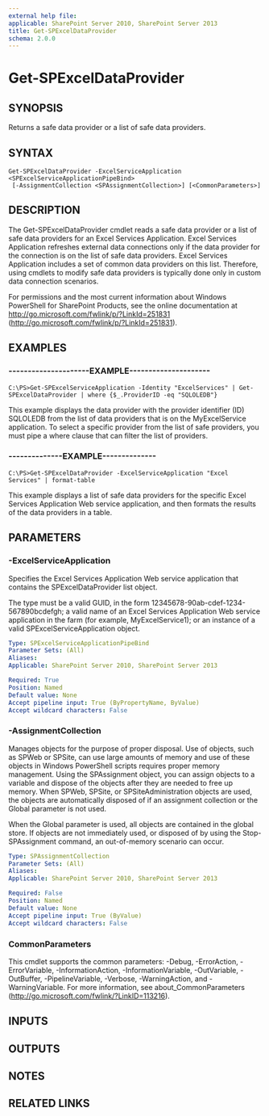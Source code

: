 ```yaml
---
external help file: 
applicable: SharePoint Server 2010, SharePoint Server 2013
title: Get-SPExcelDataProvider
schema: 2.0.0
---
```


# Get-SPExcelDataProvider

## SYNOPSIS
Returns a safe data provider or a list of safe data providers.

## SYNTAX

```
Get-SPExcelDataProvider -ExcelServiceApplication <SPExcelServiceApplicationPipeBind>
 [-AssignmentCollection <SPAssignmentCollection>] [<CommonParameters>]
```

## DESCRIPTION
The Get-SPExcelDataProvider cmdlet reads a safe data provider or a list of safe data providers for an Excel Services Application.
Excel Services Application refreshes external data connections only if the data provider for the connection is on the list of safe data providers.
Excel Services Application includes a set of common data providers on this list.
Therefore, using cmdlets to modify safe data providers is typically done only in custom data connection scenarios.

For permissions and the most current information about Windows PowerShell for SharePoint Products, see the online documentation at http://go.microsoft.com/fwlink/p/?LinkId=251831 (http://go.microsoft.com/fwlink/p/?LinkId=251831).

## EXAMPLES

### ---------------------EXAMPLE--------------------- 
```
C:\PS>Get-SPExcelServiceApplication -Identity "ExcelServices" | Get-SPExcelDataProvider | where {$_.ProviderID -eq "SQLOLEDB"}
```

This example displays the data provider with the provider identifier (ID) SQLOLEDB from the list of data providers that is on the MyExcelService application.
To select a specific provider from the list of safe providers, you must pipe a where clause that can filter the list of providers.

### --------------EXAMPLE-------------- 
```
C:\PS>Get-SPExcelDataProvider -ExcelServiceApplication "Excel Services" | format-table
```

This example displays a list of safe data providers for the specific Excel Services Application Web service application, and then formats the results of the data providers in a table.

## PARAMETERS

### -ExcelServiceApplication
Specifies the Excel Services Application Web service application that contains the SPExcelDataProvider list object.

The type must be a valid GUID, in the form 12345678-90ab-cdef-1234-567890bcdefgh; a valid name of an Excel Services Application Web service application in the farm (for example, MyExcelService1); or an instance of a valid SPExcelServiceApplication object.

```yaml
Type: SPExcelServiceApplicationPipeBind
Parameter Sets: (All)
Aliases: 
Applicable: SharePoint Server 2010, SharePoint Server 2013

Required: True
Position: Named
Default value: None
Accept pipeline input: True (ByPropertyName, ByValue)
Accept wildcard characters: False
```

### -AssignmentCollection
Manages objects for the purpose of proper disposal.
Use of objects, such as SPWeb or SPSite, can use large amounts of memory and use of these objects in Windows PowerShell scripts requires proper memory management.
Using the SPAssignment object, you can assign objects to a variable and dispose of the objects after they are needed to free up memory.
When SPWeb, SPSite, or SPSiteAdministration objects are used, the objects are automatically disposed of if an assignment collection or the Global parameter is not used.

When the Global parameter is used, all objects are contained in the global store.
If objects are not immediately used, or disposed of by using the Stop-SPAssignment command, an out-of-memory scenario can occur.

```yaml
Type: SPAssignmentCollection
Parameter Sets: (All)
Aliases: 
Applicable: SharePoint Server 2010, SharePoint Server 2013

Required: False
Position: Named
Default value: None
Accept pipeline input: True (ByValue)
Accept wildcard characters: False
```

### CommonParameters
This cmdlet supports the common parameters: -Debug, -ErrorAction, -ErrorVariable, -InformationAction, -InformationVariable, -OutVariable, -OutBuffer, -PipelineVariable, -Verbose, -WarningAction, and -WarningVariable. For more information, see about_CommonParameters (http://go.microsoft.com/fwlink/?LinkID=113216).

## INPUTS

## OUTPUTS

## NOTES

## RELATED LINKS

